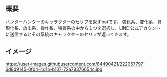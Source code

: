 ## 概要

ハンターハンターのキャラクターのセリフを返すbotです。
強化系、変化系、具現化系、放出系、操作系、特質系の中から１つを選択し、LINE 公式アカウントに送信するとその系統のキャラクターのセリフが返ってきます。

## イメージ

https://user-images.githubusercontent.com/84490421/222057797-6d8d9145-0fb4-4d1b-b107-72a78376654c.jpg
